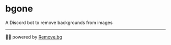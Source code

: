 # bgone

A Discord bot to remove backgrounds from images

---

💪🏻 powered by [Remove.bg](https://www.remove.bg/)
